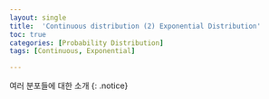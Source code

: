 ```yaml
---
layout: single
title:  'Continuous distribution (2) Exponential Distribution'
toc: true
categories: [Probability Distribution]
tags: [Continuous, Exponential]

---
```


여러 분포들에 대한 소개
{: .notice}